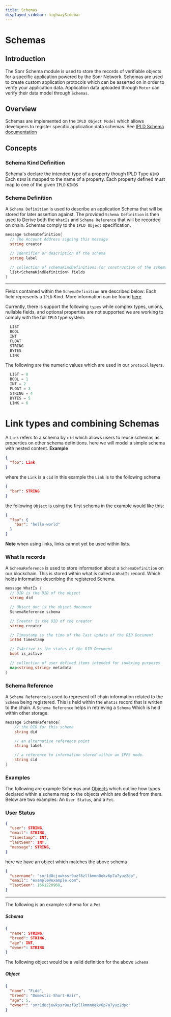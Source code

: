 ```yaml
---
title: Schemas
displayed_sidebar: highwaySidebar
---
```

# Schemas
## Introduction
The Sonr Schema module is used to store the records of verifiable objects for a specific application powered by the Sonr Network. Schemas are used to create custom application protocols which can be asserted on in order to verify your application data. Application data uploaded through `Motor` can verify their data model through `Schemas`.

## Overview
Schemas are implemented on the `IPLD Object Model` which allows developers to register specific application data schemas. See [IPLD Schema documentation](https://ipld.io/docs/schemas)

## Concepts

### Schema Kind Definition
Schema's declare the intended type of a property though IPLD Type `KIND` Each `KIND` is mapped to the name of a property. Each property defined must map to one of the given `IPLD` `KINDS`
### Schema Definition
A `Schema Definition` is used to describe an application Schema that will be stored for later assertion against. The provided `Schema Definition` is then used to Derive both the `WhatIs` and `Schema Reference` that will be recorded on chain. Schemas comply to the `IPLD Object` specification.



```go
message SchemaDefinition{
  // The Account Address signing this message
  string creator

  // Identifier or description of the schema
  string label

  // collection of schemaKindDefinitions for construction of the schema
  list<SchemaKindDefinition> fields
}
```
---
Fields contained within the `SchemaDefinition` are described below:
Each field represents a `IPLD` Kind. More information can be found [here](https://ipld.io/docs/schemas/features/typekinds/).

Currently, there is support the following `types` while complex types, unions, nullable fields, and optional properties are not supported we are working to comply with the full `IPLD` type system.
```go
  LIST
  BOOL
  INT
  FLOAT
  STRING
  BYTES
  LINK
```

The following are the numeric values which are used in our `protocol` layers.
```go
  LIST = 0
  BOOL = 1
  INT = 2
  FLOAT = 3
  STRING = 4
  BYTES = 5
  LINK = 6
```
# Link types and combining Schemas
A `Link` refers to a schema by `cid` which allows users to reuse schemas as properties on other schema definitions. here we will model a simple schema with nested content.
**Example**
```json
{
  "foo": Link
}
```
where the `Link` is a `cid` in this example the `Link` is to the following schema
```json
{
  "bar": STRING
}
```
the following `Object` is using the first schema in the example would like this:
```json
{
  "foo": {
    "bar": "hello-world"
  }
}
```
**Note** when using links, links cannot yet be used within lists.
### What Is records
A `SchemaReference` is used to store information about a `SchemaDefinition` on our blockchain. This is stored within what is called a `WhatIs` record. Which holds information describing the registered Schema.

```go
message WhatIs {
  // DID is the DID of the object
  string did

  // Object_doc is the object document
  SchemaReference schema

  // Creator is the DID of the creator
  string creator

  // Timestamp is the time of the last update of the DID Document
  int64 timestamp

  // IsActive is the status of the DID Document
  bool is_active

  // collection of user defined items intended for indexing purposes
  map<string,string> metadata
}
```

### Schema Reference
A `Schema Reference` is used to represent off chain information related to the `Schema` being registered. This is held within the `WhatIs` record that is written to the chain. A `Schema Reference` helps in retrieving a `Schema` Which is held within other storage.

```go
message SchemaReference{
    // the DID for this schema
    string did

    // an alternative reference point
    string label

    // a reference to information stored within an IPFS node.
    string cid
}
```

### Examples
The following are example Schemas and [Objects](/docs/highway/modules/objects.md) which outline how types declared within a schema map to the objects which are defined from them. Below are two examples: An `User Status`, and a `Pet`.

### User Status

```json
{
  "user": STRING,
  "email": STRING,
  "timestamp": INT,
  "lastSeen": INT,
  "message": STRING,
}
```
here we have an object which matches the above schema
```json
{
  "username": "snr1d8cjuwkssr9uzf8zllkmmn0ekv6p7a7yuz2dp",
  "email": "example@example.com",
  "lastSeen": 1661220968,
}
```
----
The following is an example schema for a `Pet`
##### Schema
```json
{
  "name": STRING,
  "breed": STRING,
  "age": INT,
  "owner": STRING
}
```
The following object would be a valid definition for the above `Schema`

##### Object
```json
{
  "name": "Fido",
  "breed": "Domestic-Short-Hair",
  "age": 5,
  "owner": "snr1d8cjuwkssr9uzf8zllkmmn0ekv6p7a7yuz2dpc"
}
```

